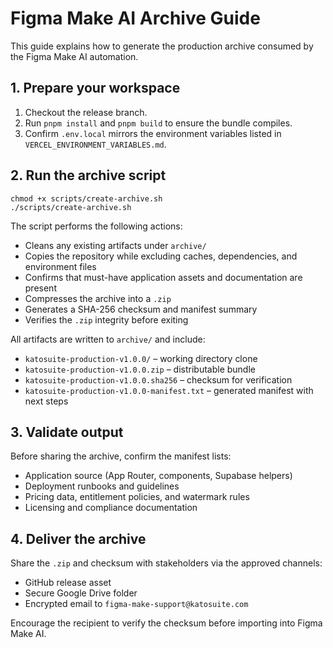 # Figma Make AI Archive Guide

This guide explains how to generate the production archive consumed by the Figma Make AI automation.

## 1. Prepare your workspace

1. Checkout the release branch.
2. Run `pnpm install` and `pnpm build` to ensure the bundle compiles.
3. Confirm `.env.local` mirrors the environment variables listed in `VERCEL_ENVIRONMENT_VARIABLES.md`.

## 2. Run the archive script

```
chmod +x scripts/create-archive.sh
./scripts/create-archive.sh
```

The script performs the following actions:

- Cleans any existing artifacts under `archive/`
- Copies the repository while excluding caches, dependencies, and environment files
- Confirms that must-have application assets and documentation are present
- Compresses the archive into a `.zip`
- Generates a SHA-256 checksum and manifest summary
- Verifies the `.zip` integrity before exiting

All artifacts are written to `archive/` and include:

- `katosuite-production-v1.0.0/` – working directory clone
- `katosuite-production-v1.0.0.zip` – distributable bundle
- `katosuite-production-v1.0.0.sha256` – checksum for verification
- `katosuite-production-v1.0.0-manifest.txt` – generated manifest with next steps

## 3. Validate output

Before sharing the archive, confirm the manifest lists:

- Application source (App Router, components, Supabase helpers)
- Deployment runbooks and guidelines
- Pricing data, entitlement policies, and watermark rules
- Licensing and compliance documentation

## 4. Deliver the archive

Share the `.zip` and checksum with stakeholders via the approved channels:

- GitHub release asset
- Secure Google Drive folder
- Encrypted email to `figma-make-support@katosuite.com`

Encourage the recipient to verify the checksum before importing into Figma Make AI.
